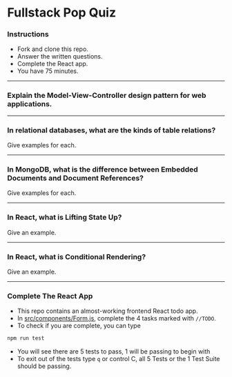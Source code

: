 # Fullstack Pop Quiz

### Instructions
- Fork and clone this repo.
- Answer the written questions.
- Complete the React app.
- You have 75 minutes.

---

### Explain the Model-View-Controller design pattern for web applications.

---

### In relational databases, what are the kinds of table relations? 
Give examples for each.

---
### In MongoDB, what is the difference between Embedded Documents and Document References? 
Give examples for each.

---

### In React, what is Lifting State Up? 
Give an example.

---

### In React, what is Conditional Rendering?
Give an example.

---

### Complete The React App

- This repo contains an almost-working frontend React todo app.
- In [src/components/Form.js](src/components/Form.js), complete the 4 tasks marked with `//TODO`.
- To check if you are complete, you can type
```bash
npm run test
```
- You will see there are 5 tests to pass, 1 will be passing to begin with
- To exit out of the tests type `q` or control C, all 5 Tests or the 1 Test Suite should be passing.
